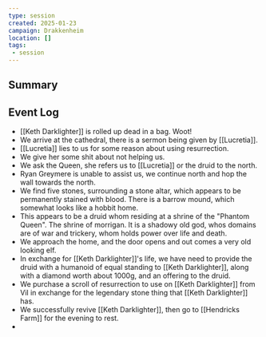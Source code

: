 ```yaml
---
type: session
created: 2025-01-23
campaign: Drakkenheim
location: []
tags:
 - session
---
```



## Summary

## Event Log

- [[Keth Darklighter]] is rolled up dead in a bag. Woot!
- We arrive at the cathedral, there is a sermon being given by [[Lucretia]].
- [[Lucretia]] lies to us for some reason about using resurrection.
- We give her some shit about not helping us.
- We ask the Queen, she refers us to [[Lucretia]] or the druid to the north.
- Ryan Greymere is unable to assist us, we continue north and hop the wall towards the north.
- We find five stones, surrounding a stone altar, which appears to be permanently stained with blood. There is a barrow mound, which somewhat looks like a hobbit home.
- This appears to be a druid whom residing at a shrine of the "Phantom Queen". The shrine of morrigan. It is a shadowy old god, whos domains are of war and trickery, whom holds power over life and death.
- We approach the home, and the door opens and out comes a very old looking elf.
- In exchange for [[Keth Darklighter]]'s life, we have need to provide the druid with a humanoid of equal standing to [[Keth Darklighter]], along with a diamond worth about 1000g, and an offering to the druid.
- We purchase a scroll of resurrection to use on [[Keth Darklighter]] from Vil in exchange for the legendary stone thing that [[Keth Darklighter]] has.
- We successfully revive [[Keth Darklighter]], then go to [[Hendricks Farm]] for the evening to rest.
- 

